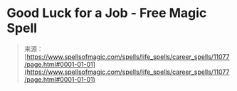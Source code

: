 <!--yml
category: 未分类
date: 2024-06-12 18:48:05
-->

# Good Luck for a Job - Free Magic Spell

> 来源：[https://www.spellsofmagic.com/spells/life_spells/career_spells/11077/page.html#0001-01-01](https://www.spellsofmagic.com/spells/life_spells/career_spells/11077/page.html#0001-01-01)